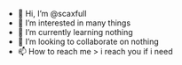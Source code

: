 - 👋 Hi, I’m @scaxfull
- 👀 I’m interested in many things
- 🌱 I’m currently learning nothing
- 💞️ I’m looking to collaborate on nothing
- 📫 How to reach me > i reach you  if i need

<!---
scaxfull/scaxfull is a ✨ special ✨ repository because its `README.md` (this file) appears on your GitHub profile.
You can click the Preview link to take a look at your changes.
--->
